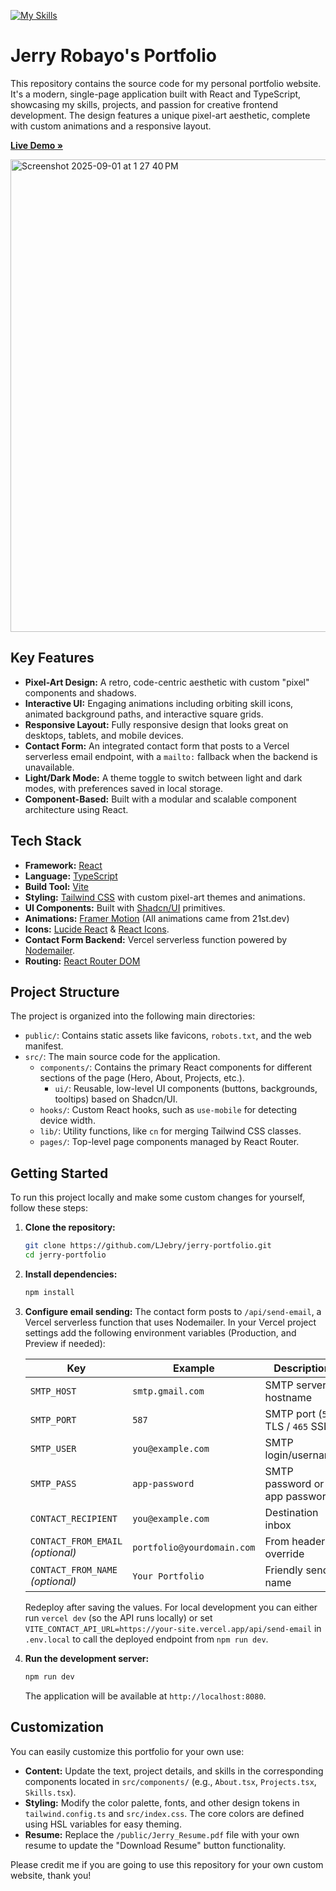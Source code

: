 [![My Skills](https://skillicons.dev/icons?i=react,ts,tailwind,vite)](https://skillicons.dev)

# Jerry Robayo's Portfolio

This repository contains the source code for my personal portfolio website. It's a modern, single-page application built with React and TypeScript, showcasing my skills, projects, and passion for creative frontend development. The design features a unique pixel-art aesthetic, complete with custom animations and a responsive layout.

[**Live Demo »**](https://jerry-portfolio-hazel.vercel.app)

<img width="1424" height="756" alt="Screenshot 2025-09-01 at 1 27 40 PM" src="https://github.com/user-attachments/assets/9b2b68d6-8035-435f-839f-62095902e708" />



## Key Features

*   **Pixel-Art Design:** A retro, code-centric aesthetic with custom "pixel" components and shadows.
*   **Interactive UI:** Engaging animations including orbiting skill icons, animated background paths, and interactive square grids.
*   **Responsive Layout:** Fully responsive design that looks great on desktops, tablets, and mobile devices.
*   **Contact Form:** An integrated contact form that posts to a Vercel serverless email endpoint, with a `mailto:` fallback when the backend is unavailable.
*   **Light/Dark Mode:** A theme toggle to switch between light and dark modes, with preferences saved in local storage.
*   **Component-Based:** Built with a modular and scalable component architecture using React.

## Tech Stack

*   **Framework:** [React](https://reactjs.org/)
*   **Language:** [TypeScript](https://www.typescriptlang.org/)
*   **Build Tool:** [Vite](https://vitejs.dev/)
*   **Styling:** [Tailwind CSS](https://tailwindcss.com/) with custom pixel-art themes and animations.
*   **UI Components:** Built with [Shadcn/UI](https://ui.shadcn.com/) primitives.
*   **Animations:** [Framer Motion](https://www.framer.com/motion/) (All animations came from 21st.dev)
*   **Icons:** [Lucide React](https://lucide.dev/) & [React Icons](https://react-icons.github.io/react-icons/).
*   **Contact Form Backend:** Vercel serverless function powered by [Nodemailer](https://nodemailer.com/).
*   **Routing:** [React Router DOM](https://reactrouter.com/)

## Project Structure

The project is organized into the following main directories:

-   `public/`: Contains static assets like favicons, `robots.txt`, and the web manifest.
-   `src/`: The main source code for the application.
    -   `components/`: Contains the primary React components for different sections of the page (Hero, About, Projects, etc.).
        -   `ui/`: Reusable, low-level UI components (buttons, backgrounds, tooltips) based on Shadcn/UI.
    -   `hooks/`: Custom React hooks, such as `use-mobile` for detecting device width.
    -   `lib/`: Utility functions, like `cn` for merging Tailwind CSS classes.
    -   `pages/`: Top-level page components managed by React Router.

## Getting Started

To run this project locally and make some custom changes for yourself, follow these steps:

1.  **Clone the repository:**
    ```sh
    git clone https://github.com/LJebry/jerry-portfolio.git
    cd jerry-portfolio
    ```

2.  **Install dependencies:**
    ```sh
    npm install
    ```

3.  **Configure email sending:**
    The contact form posts to `/api/send-email`, a Vercel serverless function that uses Nodemailer. In your Vercel project settings add the following environment variables (Production, and Preview if needed):

    | Key | Example | Description |
    | --- | --- | --- |
    | `SMTP_HOST` | `smtp.gmail.com` | SMTP server hostname |
    | `SMTP_PORT` | `587` | SMTP port (`587` TLS / `465` SSL) |
    | `SMTP_USER` | `you@example.com` | SMTP login/username |
    | `SMTP_PASS` | `app-password` | SMTP password or app password |
    | `CONTACT_RECIPIENT` | `you@example.com` | Destination inbox |
    | `CONTACT_FROM_EMAIL` *(optional)* | `portfolio@yourdomain.com` | From header override |
    | `CONTACT_FROM_NAME` *(optional)* | `Your Portfolio` | Friendly sender name |

    Redeploy after saving the values. For local development you can either run `vercel dev` (so the API runs locally) or set `VITE_CONTACT_API_URL=https://your-site.vercel.app/api/send-email` in `.env.local` to call the deployed endpoint from `npm run dev`.

4.  **Run the development server:**
    ```sh
    npm run dev
    ```
    The application will be available at `http://localhost:8080`.

## Customization

You can easily customize this portfolio for your own use:

*   **Content:** Update the text, project details, and skills in the corresponding components located in `src/components/` (e.g., `About.tsx`, `Projects.tsx`, `Skills.tsx`).
*   **Styling:** Modify the color palette, fonts, and other design tokens in `tailwind.config.ts` and `src/index.css`. The core colors are defined using HSL variables for easy theming.
*   **Resume:** Replace the `/public/Jerry_Resume.pdf` file with your own resume to update the "Download Resume" button functionality.


Please credit me if you are going to use this repository for your own custom website, thank you!
